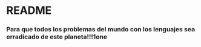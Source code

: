# README #

### Para que todos los problemas del mundo con los lenguajes sea erradicado de este planeta!!!1one ###

